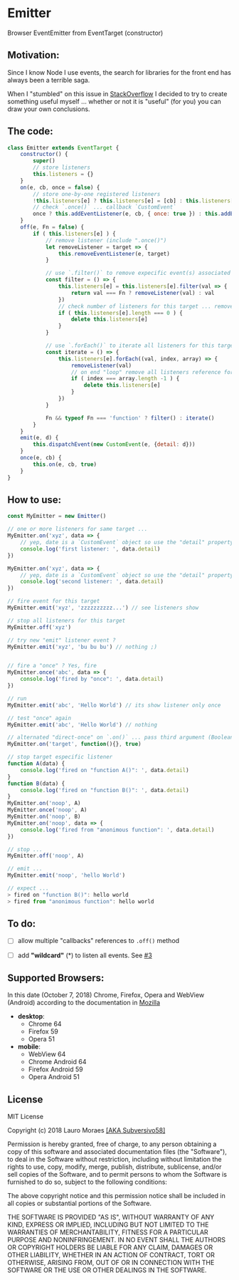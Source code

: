 # Emitter
Browser EventEmitter from EventTarget (constructor)


## Motivation:

Since I know Node I use events, the search for libraries for the front end has always been a terrible saga.

When I "stumbled" on this issue in [StackOverflow](https://stackoverflow.com/questions/22186467/how-to-use-javascript-eventtarget) I decided to try to create something useful myself ... whether or not it is "useful" (for you) you can draw your own conclusions.



## The code:

```javascript
class Emitter extends EventTarget {
    constructor() {
        super()
        // store listeners
        this.listeners = {}
    }
    on(e, cb, once = false) {
        // store one-by-one registered listeners
        !this.listeners[e] ? this.listeners[e] = [cb] : this.listeners[e].push(cb)
        // check `.once()` ... callback `CustomEvent`
        once ? this.addEventListener(e, cb, { once: true }) : this.addEventListener(e, cb)
    }
    off(e, Fn = false) {
        if ( this.listeners[e] ) {
            // remove listener (include ".once()")
            let removeListener = target => {
                this.removeEventListener(e, target)
            }

            // use `.filter()` to remove expecific event(s) associated to this callback
            const filter = () => {
                this.listeners[e] = this.listeners[e].filter(val => {
                    return val === Fn ? removeListener(val) : val
                })
                // check number of listeners for this target ... remove target if empty
                if ( this.listeners[e].length === 0 ) {
                    delete this.listeners[e]
                }
            }

            // use `.forEach()` to iterate all listeners for this target
            const iterate = () => {
                this.listeners[e].forEach((val, index, array) => {
                    removeListener(val)
                    // on end "loop" remove all listeners reference for this target (by target object)
                    if ( index === array.length -1 ) {
                        delete this.listeners[e]
                    }
                })
            }

            Fn && typeof Fn === 'function' ? filter() : iterate()
        }
    }
    emit(e, d) {
        this.dispatchEvent(new CustomEvent(e, {detail: d}))
    }
    once(e, cb) {
        this.on(e, cb, true)
    }
}
```

## How to use:

```javascript
const MyEmitter = new Emitter()

// one or more listeners for same target ...
MyEmitter.on('xyz', data => {
    // yep, date is a `CustomEvent` object so use the "detail" property for get data
    console.log('first listener: ', data.detail)
})

MyEmitter.on('xyz', data => {
    // yep, date is a `CustomEvent` object so use the "detail" property for get data
    console.log('second listener: ', data.detail)
})

// fire event for this target
MyEmitter.emit('xyz', 'zzzzzzzzzz...') // see listeners show

// stop all listeners for this target
MyEmitter.off('xyz')

// try new "emit" listener event ?
MyEmitter.emit('xyz', 'bu bu bu') // nothing ;)


// fire a "once" ? Yes, fire
MyEmitter.once('abc', data => {
    console.log('fired by "once": ', data.detail)
})

// run
MyEmitter.emit('abc', 'Hello World') // its show listener only once

// test "once" again
MyEmitter.emit('abc', 'Hello World') // nothing

// alternated "direct-once" on `.on()` ... pass third argument (Boolean: true)
MyEmitter.on('target', function(){}, true)

// stop target especific listener
function A(data) {
    console.log('fired on "function A()": ', data.detail)
}
function B(data) {
    console.log('fired on "function B()": ', data.detail)
}
MyEmitter.on('noop', A)
MyEmitter.once('noop', A)
MyEmitter.on('noop', B)
MyEmitter.on('noop', data => {
    console.log('fired from "anonimous function": ', data.detail)
})

// stop ...
MyEmitter.off('noop', A)

// emit ...
MyEmitter.emit('noop', 'hello World')

// expect ...
> fired on "function B()": hello world
> fired from "anonimous function": hello world
```


## To do:

- [ ] allow multiple "callbacks" references to `.off()` method
- [ ] add **"wildcard"** (*) to listen all events. See [#3](https://github.com/subversivo58/Emitter/issues/3)


## Supported Browsers:

In this date (October 7, 2018) Chrome, Firefox, Opera and WebView (Android) according to the documentation in [Mozilla](https://developer.mozilla.org/en-US/docs/Web/API/EventTarget)

* **desktop**: 
  * Chrome 64
  * Firefox 59
  * Opera 51
* **mobile**: 
  * WebView 64
  * Chrome Android 64
  * Firefox Android 59
  * Opera Android 51
  

## License

MIT License

Copyright (c) 2018 Lauro Moraes [[AKA Subversivo58]](https://github.com/subversivo58)

Permission is hereby granted, free of charge, to any person obtaining a copy
of this software and associated documentation files (the "Software"), to deal
in the Software without restriction, including without limitation the rights
to use, copy, modify, merge, publish, distribute, sublicense, and/or sell
copies of the Software, and to permit persons to whom the Software is
furnished to do so, subject to the following conditions:

The above copyright notice and this permission notice shall be included in all
copies or substantial portions of the Software.

THE SOFTWARE IS PROVIDED "AS IS", WITHOUT WARRANTY OF ANY KIND, EXPRESS OR
IMPLIED, INCLUDING BUT NOT LIMITED TO THE WARRANTIES OF MERCHANTABILITY,
FITNESS FOR A PARTICULAR PURPOSE AND NONINFRINGEMENT. IN NO EVENT SHALL THE
AUTHORS OR COPYRIGHT HOLDERS BE LIABLE FOR ANY CLAIM, DAMAGES OR OTHER
LIABILITY, WHETHER IN AN ACTION OF CONTRACT, TORT OR OTHERWISE, ARISING FROM,
OUT OF OR IN CONNECTION WITH THE SOFTWARE OR THE USE OR OTHER DEALINGS IN THE
SOFTWARE.
